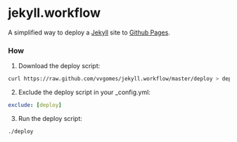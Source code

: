 jekyll.workflow
===

A simplified way to deploy a [Jekyll][jekyll-url] site to [Github Pages][gh-pages-url].

### How
1. Download the deploy script:
```bash
curl https://raw.github.com/vvgomes/jekyll.workflow/master/deploy > deploy
```

2. Exclude the deploy script in your _config.yml:
```yaml
exclude: [deploy]
```

3. Run the deploy script:
```bash
./deploy
```

[jekyll-url]: http://jekyllrb.com/
[gh-pages-url]: http://pages.github.com/


